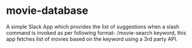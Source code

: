 # movie-database
A simple Slack App which provides the list of suggestions when a slash command is invoked as per following format- /movie-search keyword, this app fetches list of movies based on the keyword using a 3rd party API.
